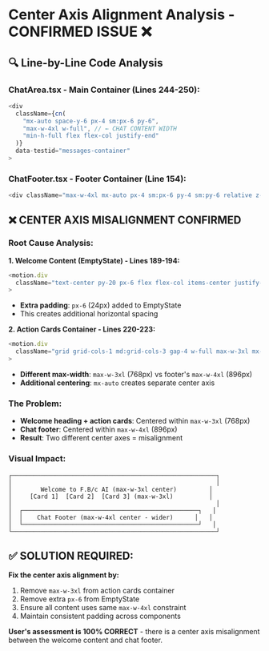 # Center Axis Alignment Analysis - CONFIRMED ISSUE ❌

## 🔍 Line-by-Line Code Analysis

### **ChatArea.tsx - Main Container (Lines 244-250):**
```typescript
<div 
  className={cn(
    "mx-auto space-y-6 px-4 sm:px-6 py-6",
    "max-w-4xl w-full", // ← CHAT CONTENT WIDTH
    "min-h-full flex flex-col justify-end"
  )} 
  data-testid="messages-container"
>
```

### **ChatFooter.tsx - Footer Container (Line 154):**
```typescript
<div className="max-w-4xl mx-auto px-4 sm:px-6 py-4 sm:py-6 relative z-10">
```

## ❌ **CENTER AXIS MISALIGNMENT CONFIRMED**

### **Root Cause Analysis:**

**1. Welcome Content (EmptyState) - Lines 189-194:**
```typescript
<motion.div 
  className="text-center py-20 px-6 flex flex-col items-center justify-center min-h-[60vh]"
>
```
- **Extra padding**: `px-6` (24px) added to EmptyState
- This creates additional horizontal spacing

**2. Action Cards Container - Lines 220-223:**
```typescript
<motion.div 
  className="grid grid-cols-1 md:grid-cols-3 gap-4 w-full max-w-3xl mx-auto"
>
```
- **Different max-width**: `max-w-3xl` (768px) vs footer's `max-w-4xl` (896px)
- **Additional centering**: `mx-auto` creates separate center axis

### **The Problem:**
- **Welcome heading + action cards**: Centered within `max-w-3xl` (768px)
- **Chat footer**: Centered within `max-w-4xl` (896px)
- **Result**: Two different center axes = misalignment

### **Visual Impact:**
```
┌─────────────────────────────────────────────────────────┐
│                                                         │
│        Welcome to F.B/c AI (max-w-3xl center)         │
│     [Card 1]  [Card 2]  [Card 3] (max-w-3xl)          │
│                                                         │
│  ┌─────────────────────────────────────────────────┐   │
│  │    Chat Footer (max-w-4xl center - wider)      │   │
│  └─────────────────────────────────────────────────┘   │
└─────────────────────────────────────────────────────────┘
```

## ✅ **SOLUTION REQUIRED:**

**Fix the center axis alignment by:**
1. Remove `max-w-3xl` from action cards container
2. Remove extra `px-6` from EmptyState
3. Ensure all content uses same `max-w-4xl` constraint
4. Maintain consistent padding across components

**User's assessment is 100% CORRECT** - there is a center axis misalignment between the welcome content and chat footer.
